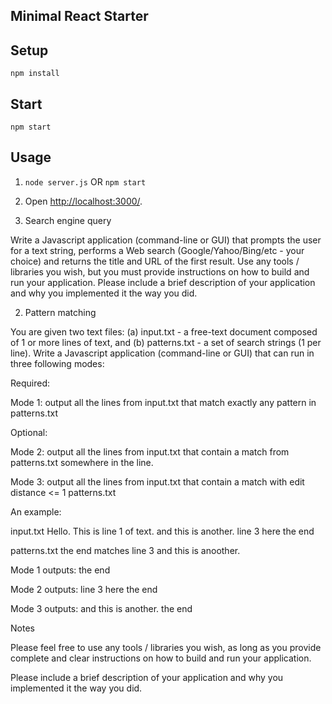 Minimal React Starter
---

Setup
---

```
npm install
```
Start
---

```
npm start
```

Usage
---

1. `node server.js` OR `npm start`

2. Open [http://localhost:3000/](http://localhost:3000/).


1. Search engine query

Write a Javascript application (command-line or GUI) that prompts the user for a text string, performs a Web search (Google/Yahoo/Bing/etc - your choice) and returns the title and URL of the first result. Use any tools / libraries you wish, but you must provide instructions on how to build and run your application. Please include a brief description of your application and why you implemented it the way you did.


2. Pattern matching

You are given two text files: (a) input.txt - a free-text document composed of 1 or more lines of text, and (b) patterns.txt - a set of search strings (1 per line). Write a Javascript application (command-line or GUI) that can run in three following modes:

Required:

Mode 1: output all the lines from input.txt that match exactly any pattern in patterns.txt

Optional:

Mode 2: output all the lines from input.txt that contain a match from patterns.txt somewhere in the line.

Mode 3: output all the lines from input.txt that contain a match with edit distance <= 1 patterns.txt

An example:

input.txt
Hello.  This is line 1 of text.
and this is another.
line 3 here
the end

patterns.txt
the end
matches
line 3
and this is anoother.

Mode 1 outputs:
the end

Mode 2 outputs:
line 3 here
the end

Mode 3 outputs:
and this is another.
the end

Notes

Please feel free to use any tools / libraries you wish, as long as you provide complete and clear instructions on how to build and run your application.

Please include a brief description of your application and why you implemented it the way you did.



